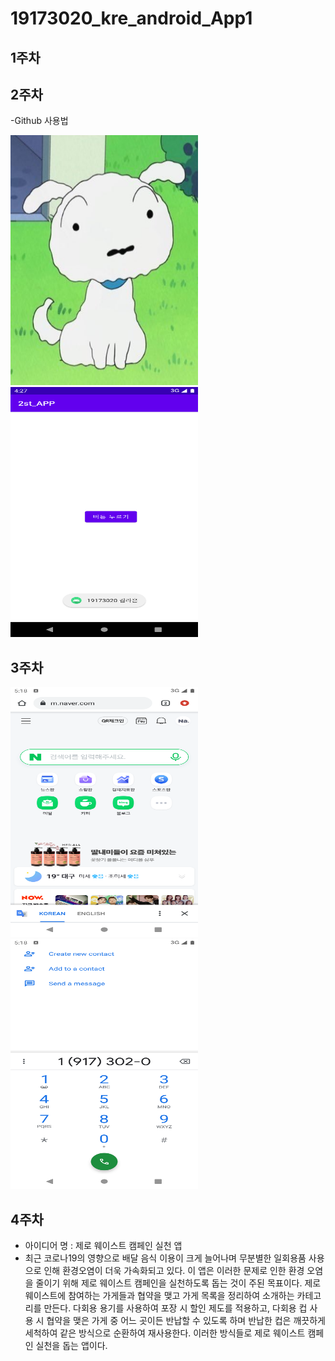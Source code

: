 # 19173020_kre_android_App1

## 1주차

## 2주차
  -Github 사용법
  
<img width="300" height="400" src="./png/dog.jpeg"></img>
<img width="300" height="400" src="./png/19173020_toast message.png"></img>
## 3주차

<img width="300" height="400" src="./png/19173020_naver.png"></img>
<img width="300" height="400" src="./png/19173020_number.png"></img>

## 4주차

   - 아이디어 명 : 제로 웨이스트 캠페인 실천 앱 
   - 최근 코로나19의 영향으로 배달 음식 이용이 크게 늘어나며 무분별한 일회용품 사용으로 인해 환경오염이 더욱 가속화되고 있다. 이 앱은 이러한 문제로 인한 환경 오염을 줄이기 위해 제로 웨이스트 캠페인을 실천하도록 돕는 것이 주된 목표이다. 제로 웨이스트에 참여하는 가게들과 협약을 맺고 가게 목록을 정리하여 소개하는 카테고리를 만든다. 다회용 용기를 사용하여 포장 시 할인 제도를 적용하고, 다회용 컵 사용 시 협약을 맺은 가게 중 어느 곳이든 반납할 수 있도록 하며 반납한 컵은 깨끗하게 세척하여 같은 방식으로 순환하여 재사용한다. 이러한 방식들로 제로 웨이스트 캠페인 실천을 돕는 앱이다.
